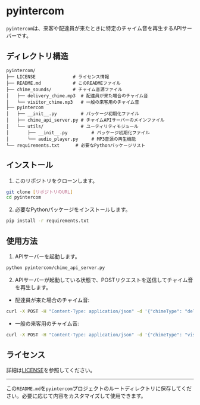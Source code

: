 # pyintercom

`pyintercom`は、来客や配達員が来たときに特定のチャイム音を再生するAPIサーバーです。

## ディレクトリ構造

```
pyintercom/
├── LICENSE              # ライセンス情報
├── README.md            # このREADMEファイル
├── chime_sounds/        # チャイム音源ファイル
│   ├── delivery_chime.mp3  # 配達員が来た場合のチャイム音
│   └── visitor_chime.mp3   # 一般の来客用のチャイム音
├── pyintercom
│   ├── __init__.py         # パッケージ初期化ファイル
│   ├── chime_api_server.py # チャイムAPIサーバーのメインファイル
│   └── utils/              # ユーティリティモジュール
│       ├── __init__.py         # パッケージ初期化ファイル
│       └── audio_player.py     # MP3音源の再生機能
└── requirements.txt      # 必要なPythonパッケージリスト
```

## インストール

1. このリポジトリをクローンします。

```bash
git clone [リポジトリのURL]
cd pyintercom
```

2. 必要なPythonパッケージをインストールします。

```bash
pip install -r requirements.txt
```

## 使用方法

1. APIサーバーを起動します。

```bash
python pyintercom/chime_api_server.py
```

2. APIサーバーが起動している状態で、POSTリクエストを送信してチャイム音を再生します。

- 配達員が来た場合のチャイム音:

```bash
curl -X POST -H "Content-Type: application/json" -d '{"chimeType": "delivery"}' http://[サーバーのアドレス]:5000/play-chime
```

- 一般の来客用のチャイム音:

```bash
curl -X POST -H "Content-Type: application/json" -d '{"chimeType": "visitor"}' http://[サーバーのアドレス]:5000/play-chime
```

## ライセンス

詳細は[LICENSE](LICENSE)を参照してください。

---

この`README.md`を`pyintercom`プロジェクトのルートディレクトリに保存してください。必要に応じて内容をカスタマイズして使用できます。
